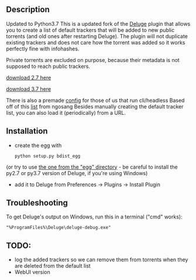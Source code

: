 ## Description
Updated to Python3.7
This is a updated fork of the [Deluge][1] plugin that allows you to create a list of default trackers
that will be added to new public torrents (and old ones after restarting Deluge). The
plugin will not duplicate existing trackers and does not care how the torrent
was added so it works perfectly fine with infohashes.

Private torrents are excluded on purpose, because their metadata is not
supposed to reach public trackers.

[download 2.7 here][2]

[download 3.7 here][3]

There is also a premade [config][4] for those of us that run cli/headless Based off of this [list][5] from ngosang
Besides manually creating the default tracker list, you can also load it (periodically) from a URL.

## Installation

* create the egg with

    `python setup.py bdist_egg`

(or try to use [the one from the "egg" directory][4] - be careful to install the py2.7 or py3.7 version of Deluge, if you're using Windows)

* add it to Deluge from Preferences -> Plugins -> Install Plugin

## Troubleshooting

To get Deluge's output on Windows, run this in a terminal ("cmd" works):

`"%ProgramFiles%\Deluge\deluge-debug.exe"`

## TODO:

* log the added trackers so we can remove them from torrents when they are deleted from the default list
* WebUI version

[1]: http://deluge-torrent.org/
[2]: https://github.com/BigWebstas/deluge-default-trackers/blob/master/egg/DefaultTrackers-0.1-py2.7.egg?raw=true
[3]: https://github.com/BigWebstas/deluge-default-trackers/blob/master/egg/DefaultTrackers-0.1-py3.7.egg?raw=true
[4]: https://github.com/BigWebstas/deluge-default-trackers/tree/master/egg
[5]: https://raw.githubusercontent.com/ngosang/trackerslist/master/trackers_all_ip.txt

